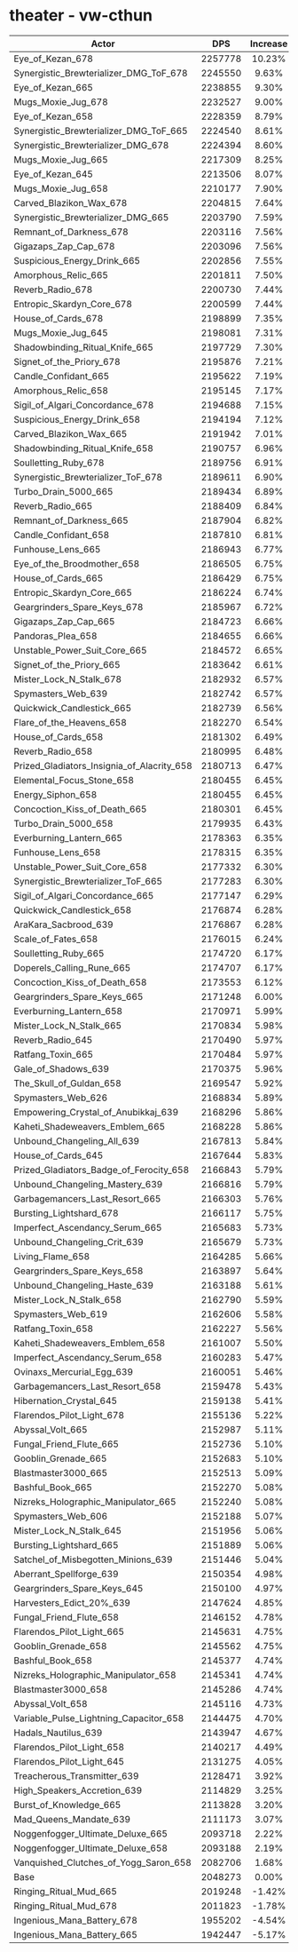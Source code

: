 # theater - vw-cthun
| Actor | DPS | Increase |
|---|:---:|:---:|
|Eye_of_Kezan_678|2257778|10.23%|
|Synergistic_Brewterializer_DMG_ToF_678|2245550|9.63%|
|Eye_of_Kezan_665|2238855|9.30%|
|Mugs_Moxie_Jug_678|2232527|9.00%|
|Eye_of_Kezan_658|2228359|8.79%|
|Synergistic_Brewterializer_DMG_ToF_665|2224540|8.61%|
|Synergistic_Brewterializer_DMG_678|2224394|8.60%|
|Mugs_Moxie_Jug_665|2217309|8.25%|
|Eye_of_Kezan_645|2213506|8.07%|
|Mugs_Moxie_Jug_658|2210177|7.90%|
|Carved_Blazikon_Wax_678|2204815|7.64%|
|Synergistic_Brewterializer_DMG_665|2203790|7.59%|
|Remnant_of_Darkness_678|2203116|7.56%|
|Gigazaps_Zap_Cap_678|2203096|7.56%|
|Suspicious_Energy_Drink_665|2202856|7.55%|
|Amorphous_Relic_665|2201811|7.50%|
|Reverb_Radio_678|2200730|7.44%|
|Entropic_Skardyn_Core_678|2200599|7.44%|
|House_of_Cards_678|2198899|7.35%|
|Mugs_Moxie_Jug_645|2198081|7.31%|
|Shadowbinding_Ritual_Knife_665|2197729|7.30%|
|Signet_of_the_Priory_678|2195876|7.21%|
|Candle_Confidant_665|2195622|7.19%|
|Amorphous_Relic_658|2195145|7.17%|
|Sigil_of_Algari_Concordance_678|2194688|7.15%|
|Suspicious_Energy_Drink_658|2194194|7.12%|
|Carved_Blazikon_Wax_665|2191942|7.01%|
|Shadowbinding_Ritual_Knife_658|2190757|6.96%|
|Soulletting_Ruby_678|2189756|6.91%|
|Synergistic_Brewterializer_ToF_678|2189611|6.90%|
|Turbo_Drain_5000_665|2189434|6.89%|
|Reverb_Radio_665|2188409|6.84%|
|Remnant_of_Darkness_665|2187904|6.82%|
|Candle_Confidant_658|2187810|6.81%|
|Funhouse_Lens_665|2186943|6.77%|
|Eye_of_the_Broodmother_658|2186505|6.75%|
|House_of_Cards_665|2186429|6.75%|
|Entropic_Skardyn_Core_665|2186224|6.74%|
|Geargrinders_Spare_Keys_678|2185967|6.72%|
|Gigazaps_Zap_Cap_665|2184723|6.66%|
|Pandoras_Plea_658|2184655|6.66%|
|Unstable_Power_Suit_Core_665|2184572|6.65%|
|Signet_of_the_Priory_665|2183642|6.61%|
|Mister_Lock_N_Stalk_678|2182932|6.57%|
|Spymasters_Web_639|2182742|6.57%|
|Quickwick_Candlestick_665|2182739|6.56%|
|Flare_of_the_Heavens_658|2182270|6.54%|
|House_of_Cards_658|2181302|6.49%|
|Reverb_Radio_658|2180995|6.48%|
|Prized_Gladiators_Insignia_of_Alacrity_658|2180713|6.47%|
|Elemental_Focus_Stone_658|2180455|6.45%|
|Energy_Siphon_658|2180455|6.45%|
|Concoction_Kiss_of_Death_665|2180301|6.45%|
|Turbo_Drain_5000_658|2179935|6.43%|
|Everburning_Lantern_665|2178363|6.35%|
|Funhouse_Lens_658|2178315|6.35%|
|Unstable_Power_Suit_Core_658|2177332|6.30%|
|Synergistic_Brewterializer_ToF_665|2177283|6.30%|
|Sigil_of_Algari_Concordance_665|2177147|6.29%|
|Quickwick_Candlestick_658|2176874|6.28%|
|AraKara_Sacbrood_639|2176867|6.28%|
|Scale_of_Fates_658|2176015|6.24%|
|Soulletting_Ruby_665|2174720|6.17%|
|Doperels_Calling_Rune_665|2174707|6.17%|
|Concoction_Kiss_of_Death_658|2173553|6.12%|
|Geargrinders_Spare_Keys_665|2171248|6.00%|
|Everburning_Lantern_658|2170971|5.99%|
|Mister_Lock_N_Stalk_665|2170834|5.98%|
|Reverb_Radio_645|2170490|5.97%|
|Ratfang_Toxin_665|2170484|5.97%|
|Gale_of_Shadows_639|2170375|5.96%|
|The_Skull_of_Guldan_658|2169547|5.92%|
|Spymasters_Web_626|2168834|5.89%|
|Empowering_Crystal_of_Anubikkaj_639|2168296|5.86%|
|Kaheti_Shadeweavers_Emblem_665|2168228|5.86%|
|Unbound_Changeling_All_639|2167813|5.84%|
|House_of_Cards_645|2167644|5.83%|
|Prized_Gladiators_Badge_of_Ferocity_658|2166843|5.79%|
|Unbound_Changeling_Mastery_639|2166816|5.79%|
|Garbagemancers_Last_Resort_665|2166303|5.76%|
|Bursting_Lightshard_678|2166117|5.75%|
|Imperfect_Ascendancy_Serum_665|2165683|5.73%|
|Unbound_Changeling_Crit_639|2165679|5.73%|
|Living_Flame_658|2164285|5.66%|
|Geargrinders_Spare_Keys_658|2163897|5.64%|
|Unbound_Changeling_Haste_639|2163188|5.61%|
|Mister_Lock_N_Stalk_658|2162790|5.59%|
|Spymasters_Web_619|2162606|5.58%|
|Ratfang_Toxin_658|2162227|5.56%|
|Kaheti_Shadeweavers_Emblem_658|2161007|5.50%|
|Imperfect_Ascendancy_Serum_658|2160283|5.47%|
|Ovinaxs_Mercurial_Egg_639|2160051|5.46%|
|Garbagemancers_Last_Resort_658|2159478|5.43%|
|Hibernation_Crystal_645|2159138|5.41%|
|Flarendos_Pilot_Light_678|2155136|5.22%|
|Abyssal_Volt_665|2152987|5.11%|
|Fungal_Friend_Flute_665|2152736|5.10%|
|Gooblin_Grenade_665|2152683|5.10%|
|Blastmaster3000_665|2152513|5.09%|
|Bashful_Book_665|2152270|5.08%|
|Nizreks_Holographic_Manipulator_665|2152240|5.08%|
|Spymasters_Web_606|2152188|5.07%|
|Mister_Lock_N_Stalk_645|2151956|5.06%|
|Bursting_Lightshard_665|2151889|5.06%|
|Satchel_of_Misbegotten_Minions_639|2151446|5.04%|
|Aberrant_Spellforge_639|2150354|4.98%|
|Geargrinders_Spare_Keys_645|2150100|4.97%|
|Harvesters_Edict_20%_639|2147624|4.85%|
|Fungal_Friend_Flute_658|2146152|4.78%|
|Flarendos_Pilot_Light_665|2145631|4.75%|
|Gooblin_Grenade_658|2145562|4.75%|
|Bashful_Book_658|2145377|4.74%|
|Nizreks_Holographic_Manipulator_658|2145341|4.74%|
|Blastmaster3000_658|2145286|4.74%|
|Abyssal_Volt_658|2145116|4.73%|
|Variable_Pulse_Lightning_Capacitor_658|2144475|4.70%|
|Hadals_Nautilus_639|2143947|4.67%|
|Flarendos_Pilot_Light_658|2140217|4.49%|
|Flarendos_Pilot_Light_645|2131275|4.05%|
|Treacherous_Transmitter_639|2128471|3.92%|
|High_Speakers_Accretion_639|2114829|3.25%|
|Burst_of_Knowledge_665|2113828|3.20%|
|Mad_Queens_Mandate_639|2111173|3.07%|
|Noggenfogger_Ultimate_Deluxe_665|2093718|2.22%|
|Noggenfogger_Ultimate_Deluxe_658|2093188|2.19%|
|Vanquished_Clutches_of_Yogg_Saron_658|2082706|1.68%|
|Base|2048273|0.00%|
|Ringing_Ritual_Mud_665|2019248|-1.42%|
|Ringing_Ritual_Mud_678|2011823|-1.78%|
|Ingenious_Mana_Battery_678|1955202|-4.54%|
|Ingenious_Mana_Battery_665|1942447|-5.17%|
